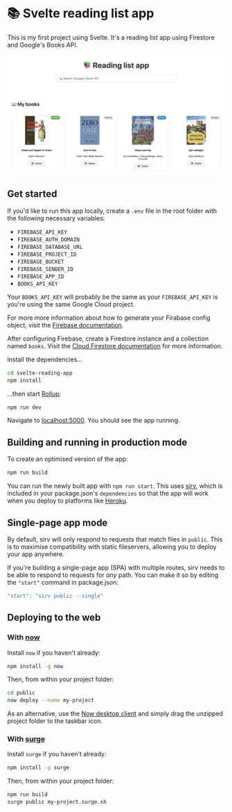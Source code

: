 # 📚 Svelte reading list app

This is my first project using Svelte. It's a reading list app using Firestore and Google's Books API.

<kbd>
  <img src="public/img/screenshot.png">
</kbd>

## Get started

If you'd like to run this app locally, create a `.env` file in the root folder with the following necessary variables:

- `FIREBASE_API_KEY`
- `FIREBASE_AUTH_DOMAIN`
- `FIREBASE_DATABASE_URL`
- `FIREBASE_PROJECT_ID`
- `FIREBASE_BUCKET`
- `FIREBASE_SENDER_ID`
- `FIREBASE_APP_ID`
- `BOOKS_API_KEY`

Your `BOOKS_API_KEY` will probably be the same as your `FIREBASE_API_KEY` is you're using the same Google Cloud project.

For more more information about how to generate your Firabase config object, visit the [Firebase documentation](https://firebase.google.com/docs/web/setup#config-object).

After configuring Firebase, create a Firestore instance and a collection named `books`. Visit the [Cloud Firestore documentation](https://firebase.google.com/docs/firestore/quickstart) for more information.

Install the dependencies...

```bash
cd svelte-reading-app
npm install
```

...then start [Rollup](https://rollupjs.org):

```bash
npm run dev
```

Navigate to [localhost:5000](http://localhost:5000). You should see the app running.

## Building and running in production mode

To create an optimised version of the app:

```bash
npm run build
```

You can run the newly built app with `npm run start`. This uses [sirv](https://github.com/lukeed/sirv), which is included in your package.json's `dependencies` so that the app will work when you deploy to platforms like [Heroku](https://heroku.com).


## Single-page app mode

By default, sirv will only respond to requests that match files in `public`. This is to maximise compatibility with static fileservers, allowing you to deploy your app anywhere.

If you're building a single-page app (SPA) with multiple routes, sirv needs to be able to respond to requests for *any* path. You can make it so by editing the `"start"` command in package.json:

```js
"start": "sirv public --single"
```


## Deploying to the web

### With [now](https://zeit.co/now)

Install `now` if you haven't already:

```bash
npm install -g now
```

Then, from within your project folder:

```bash
cd public
now deploy --name my-project
```

As an alternative, use the [Now desktop client](https://zeit.co/download) and simply drag the unzipped project folder to the taskbar icon.

### With [surge](https://surge.sh/)

Install `surge` if you haven't already:

```bash
npm install -g surge
```

Then, from within your project folder:

```bash
npm run build
surge public my-project.surge.sh
```
